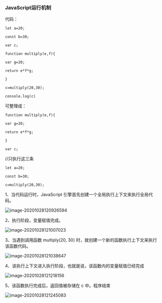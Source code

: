 ### JavaScript运行机制

代码：

`let a=20;`

`const b=30;`

`var c;`

`function multiply(e,f){`

  `var g=20;`

  `return e*f*g;`

`}`

`c=multiply(20,30);`

`console.log(c)`

 

可整理成：

`function multiply(e,f){`

  `var g=20;`

  `return e*f*g;`

`}`

`var c;`

 

//只执行这三条

`let a=20;`

`const b=30;`

`c=multiply(20,30);`

 

 1、当代码运行时，JavaScript 引擎首先创建一个全局执行上下文来执行全局代码。

![image-20201028120926594](C:\Users\60952\AppData\Roaming\Typora\typora-user-images\image-20201028120926594.png)

2、执行阶段，变量赋值完成。

![image-20201028121007023](C:\Users\60952\AppData\Roaming\Typora\typora-user-images\image-20201028121007023.png)

3、当遇到调用函数 multiply(20, 30) 时，就创建一个新的函数执行上下文来执行该函数代码。

![image-20201028121038647](C:\Users\60952\AppData\Roaming\Typora\typora-user-images\image-20201028121038647.png)

4、该执行上下文进入执行阶段，也就是说，该函数内的变量赋值已经完成

![image-20201028121218156](C:\Users\60952\AppData\Roaming\Typora\typora-user-images\image-20201028121218156.png)

5、该函数执行完成后，返回值被存储在 c 中。程序结束

![image-20201028121245083](C:\Users\60952\AppData\Roaming\Typora\typora-user-images\image-20201028121245083.png)

